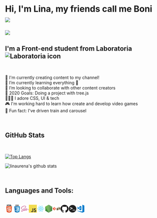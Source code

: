 # Hi, I'm Lina, my friends call me Boni <img width='80px' src='https://i.pinimg.com/originals/93/63/eb/9363ebc5e8fad43049a09b57b77022fe.gif'>

![](https://komarev.com/ghpvc/?username=linaurena&color=gray)

## I'm a Front-end student from Laboratoria  <img alt="Laboratoria icon" width="20px" src="https://avatars2.githubusercontent.com/u/7280695?s=200&v=4" />

</br>

🔭 I'm currently creating content to my channel!
</br>
🌱 I’m currently learning everything 🤣
</br>
👯 I’m looking to collaborate with other content creators
</br>
🎯 2020 Goals: Doing a project with tree.js
</br>
👩🏻‍🚀 I adore CSS, UI & tech
</br>
🎮 I'm working hard to learn how create and develop video games
</br>
🥴 Fun fact: I've driven train and carousel

</br>

## GitHub Stats

</br>

[![Top Langs](https://github-readme-stats.vercel.app/api/top-langs/?username=linaurena&&bg_color=30,e96443,904e95&title_color=fff&text_color=fff)](https://github.com/linaurena/github-readme-stats&)


![linaurena's github stats](https://github-readme-stats.vercel.app/api?username=linaurena&bg_color=30,e96443,904e95&title_color=fff&text_color=fff)

</br>

## Languages and Tools:

</br>


<img align="left" alt="HTML5" width="26px" src="https://raw.githubusercontent.com/github/explore/80688e429a7d4ef2fca1e82350fe8e3517d3494d/topics/html/html.png" />

<img align="left" alt="CSS3" width="26px" src="https://raw.githubusercontent.com/github/explore/80688e429a7d4ef2fca1e82350fe8e3517d3494d/topics/css/css.png" />

<img align="left" alt="Sass" width="26px" src="https://raw.githubusercontent.com/github/explore/80688e429a7d4ef2fca1e82350fe8e3517d3494d/topics/sass/sass.png" />

<img align="left" alt="JavaScript" width="26px" src="https://raw.githubusercontent.com/github/explore/80688e429a7d4ef2fca1e82350fe8e3517d3494d/topics/javascript/javascript.png" />

<img align="left" alt="React" width="26px" src="https://raw.githubusercontent.com/github/explore/80688e429a7d4ef2fca1e82350fe8e3517d3494d/topics/react/react.png" />

<img align="left" alt="Node.js" width="26px" src="https://raw.githubusercontent.com/github/explore/80688e429a7d4ef2fca1e82350fe8e3517d3494d/topics/nodejs/nodejs.png" />

<img align="left" alt="Git" width="26px" src="https://raw.githubusercontent.com/github/explore/80688e429a7d4ef2fca1e82350fe8e3517d3494d/topics/git/git.png" />

<img align="left" alt="GitHub" width="26px" src="https://raw.githubusercontent.com/github/explore/78df643247d429f6cc873026c0622819ad797942/topics/github/github.png" />

<img align="left" alt="Terminal" width="26px" src="https://raw.githubusercontent.com/github/explore/80688e429a7d4ef2fca1e82350fe8e3517d3494d/topics/terminal/terminal.png" />

<img align="left" alt="Visual Studio Code" width="26px" src="https://raw.githubusercontent.com/github/explore/80688e429a7d4ef2fca1e82350fe8e3517d3494d/topics/visual-studio-code/visual-studio-code.png" />